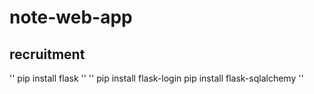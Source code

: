 # note-web-app

## recruitment
''
pip install flask
''
''
pip install flask-login
pip install flask-sqlalchemy
''